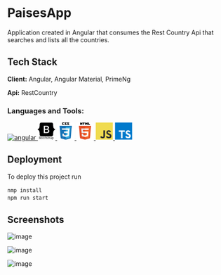 
# PaisesApp

Application created in Angular that consumes the Rest Country Api that searches and lists all the countries.
## Tech Stack

**Client:** Angular, Angular Material, PrimeNg

**Api:** RestCountry

<h3 align="left">Languages and Tools:</h3>
<p align="left"> <a href="https://angular.io" target="_blank" rel="noreferrer"> <img src="https://angular.io/assets/images/logos/angular/angular.svg" alt="angular" width="40" height="40"/> </a> <a href="https://getbootstrap.com" target="_blank" rel="noreferrer"> <img src="https://raw.githubusercontent.com/devicons/devicon/master/icons/bootstrap/bootstrap-plain-wordmark.svg" alt="bootstrap" width="40" height="40"/> </a> <a href="https://www.w3schools.com/css/" target="_blank" rel="noreferrer"> <img src="https://raw.githubusercontent.com/devicons/devicon/master/icons/css3/css3-original-wordmark.svg" alt="css3" width="40" height="40"/> </a> <a href="https://www.w3.org/html/" target="_blank" rel="noreferrer"> <img src="https://raw.githubusercontent.com/devicons/devicon/master/icons/html5/html5-original-wordmark.svg" alt="html5" width="40" height="40"/> </a> <a href="https://developer.mozilla.org/en-US/docs/Web/JavaScript" target="_blank" rel="noreferrer"> <img src="https://raw.githubusercontent.com/devicons/devicon/master/icons/javascript/javascript-original.svg" alt="javascript" width="40" height="40"/> </a> <a href="https://www.typescriptlang.org/" target="_blank" rel="noreferrer"> <img src="https://raw.githubusercontent.com/devicons/devicon/master/icons/typescript/typescript-original.svg" alt="typescript" width="40" height="40"/> </a> </p>


## Deployment

To deploy this project run

```bash
nmp install
npm run start
```


## Screenshots


![image](https://github.com/Marlon-Quinde/Aplication-Angular-API-PaisesApp/assets/71990962/17615dae-590d-46ce-ae54-37bdd95638ee)


![image](https://github.com/Marlon-Quinde/Aplication-Angular-API-PaisesApp/assets/71990962/41ddbe27-1a9e-4dc8-93cf-1998aa8817aa)


![image](https://github.com/Marlon-Quinde/Aplication-Angular-API-PaisesApp/assets/71990962/b9321c53-6aca-442a-a4e8-b6799e2459fb)

